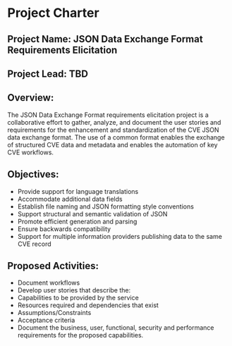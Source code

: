 # Project Charter

## Project Name:  JSON Data Exchange Format Requirements Elicitation

## Project Lead:  TBD

## Overview:
The JSON Data Exchange Format requirements elicitation project is a collaborative effort to gather, analyze, and document
the user stories and requirements for the enhancement and standardization of the CVE JSON data exchange format. The use of
a common format enables the exchange of structured CVE data and metadata and enables the automation of key CVE workflows.

## Objectives:
- Provide support for language translations
- Accommodate additional data fields
- Establish file naming and JSON formatting style conventions
- Support structural and semantic validation of JSON
- Promote efficient generation and parsing
- Ensure backwards compatibility
- Support for multiple information providers publishing data to the same CVE record
## Proposed Activities:
- Document workflows
- Develop user stories that describe the:
 - Capabilities to be provided by the service
 - Resources required and dependencies that exist
 - Assumptions/Constraints
 - Acceptance criteria
- Document the business, user, functional, security and performance requirements for the proposed capabilities.